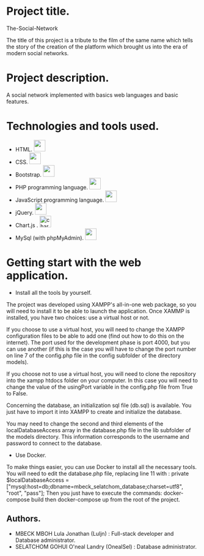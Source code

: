 # Project title.

The-Social-Network

The title of this project is a tribute to the film of the same name which tells the story of the creation of the platform which brought us into the era of modern social networks.


# Project description.

A social network implemented with basics web languages and basic features.


# Technologies and tools used.

- HTML. <a href="https://developer.mozilla.org/fr/docs/Web/HTML"><img src="https://skillicons.dev/icons?i=html" width="30" height="30"/></a>
- CSS. <a href="https://developer.mozilla.org/fr/docs/Web/CSS"><img src="https://skillicons.dev/icons?i=css" width="30" height="30"/></a>
- Bootstrap. <a href="https://getbootstrap.com/"><img src="https://skillicons.dev/icons?i=bootstrap" width="30" height="30"/></a>
- PHP programming language. <a href="https://www.php.net/"><img src="https://skillicons.dev/icons?i=php" width="30" height="30"/></a>
- JavaScript programming language. <a href="https://developer.mozilla.org/fr/docs/Web/JavaScript"><img src="https://skillicons.dev/icons?i=js" width="30" height="30"/></a>
- jQuery. <a href="https://jquery.com/"><img src="https://skillicons.dev/icons?i=jquery" width="30" height="30"/></a>
- Chart.js . <a href="https://www.chartjs.org/"><img src="https://www.chartjs.org/media/logo-title.svg" alt="chartjs" width="30" height="30"/></a>
- MySql (with phpMyAdmin). <a href="https://www.mysql.com/"><img src="https://skillicons.dev/icons?i=mysql" width="30" height="30"/></a>


# Getting start with the web application.

- Install all the tools by yourself.

The project was developed using XAMPP's all-in-one web package, so you will need to install it to be able to launch the application.
Once XAMMP is installed, you have two choices: use a virtual host or not.

If you choose to use a virtual host, you will need to change the XAMPP configuration files to be able to add one (find out how to do this on the internet). The port used for the development phase is port 4000, but you can use another (if this is the case you will have to change the port number on line 7 of the config.php file in the config subfolder of the directory models).

If you choose not to use a virtual host, you will need to clone the repository into the xampp htdocs folder on your computer. In this case you will need to change the value of the usingPort variable in the config.php file from True to False.

Concerning the database, an initialization sql file (db.sql) is available. You just have to import it into XAMPP to create and initialize the database.

You may need to change the second and third elements of the localDatabaseAccess array in the database.php file in the lib subfolder of the models directory. This information corresponds to the username and password to connect to the database.

- Use Docker.

To make things easier, you can use Docker to install all the necessary tools. You will need to edit the database.php file, replacing line 11 with : private $localDatabaseAccess = ["mysql:host=db;dbname=mbeck_selatchom_database;charset=utf8", "root", "pass"];
Then you just have to execute the commands: docker-compose build then docker-compose up from the root of the project.


## Authors.

- MBECK MBOH Lula Jonathan (Luljn) : Full-stack developer and Database administrator.
- SELATCHOM GOHUI O'neal Landry (OnealSel) : Database administrator.